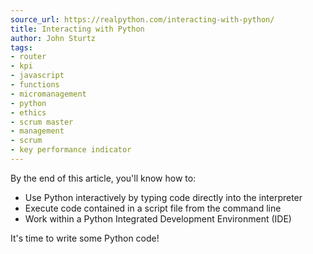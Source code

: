 ```yaml
---
source_url: https://realpython.com/interacting-with-python/
title: Interacting with Python
author: John Sturtz
tags:
- router
- kpi
- javascript
- functions
- micromanagement
- python
- ethics
- scrum master
- management
- scrum
- key performance indicator
---
```


By the end of this article, you'll know how to:

-   Use Python interactively by typing code directly into the interpreter
-   Execute code contained in a script file from the command line
-   Work within a Python Integrated Development Environment (IDE)

It's time to write some Python code!
